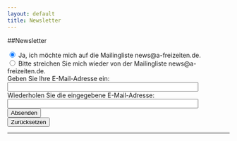 ```yaml
---
layout: default
title: Newsletter
---
```


##Newsletter

<form action="https://kundenserver.de/cgi-bin/mailinglist.cgi" method="POST" target="_blank">
  <input checked name="subscribe_r" type="radio" value="subscribe">
  Ja, ich möchte mich auf die Mailingliste news@a-freizeiten.de.
  <br />
  <input name="subscribe_r" type="radio" value="unsubscribe">
  Bitte streichen Sie mich wieder von der Mailingliste news@a-freizeiten.de.
  <br />
  Geben Sie Ihre E-Mail-Adresse ein:
  <br />
  <input maxlength="51" name="mailaccount_r" size="51" type="text">
  <br />
  Wiederholen Sie die eingegebene E-Mail-Adresse:
  <br />
  <input maxlength="51" name="mailaccount2_r" size="51" type="text">
  <br />
  <input type="SUBMIT" value="Absenden">
  <br />
  <input type="RESET" value="Zurücksetzen">
  <hr />
  <input name="FBMLNAME" type="hidden" value="news@a-freizeiten.de">
  <br />
  <input name="FBLANG" type="hidden" value="de">
  <br />
  <input name="FBURLERROR_L" type="hidden" value="https://kundenserver.de/mailinglist/error.de.html">
  <br />
  <input name="FBURLSUBSCRIBE_L" type="hidden" value="https://kundenserver.de/mailinglist/subscribe.de.html">
  <br />
  <input name="FBURLUNSUBSCRIBE_L" type="hidden" value="https://kundenserver.de/mailinglist/unsubscribe.de.html">
  <br />
  <input name="FBURLINVALID_L" type="hidden" value="https://kundenserver.de/mailinglist/invalid.de.html">
</form>

